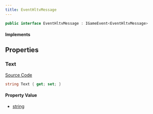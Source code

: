```yaml
---
title: EventHltvMessage
---
```


```csharp
public interface EventHltvMessage : IGameEvent<EventHltvMessage>
```

#### Implements

## Properties

### Text

[Source Code](https://github.com/swiftly-solution/swiftlys2/blob/beta/managed/src/SwiftlyS2.Generated/GameEvents/Interfaces/EventHltvMessage.cs#L22)

```csharp
string Text { get; set; }
```

#### Property Value

- [string](https://learn.microsoft.com/dotnet/api/system.string)

